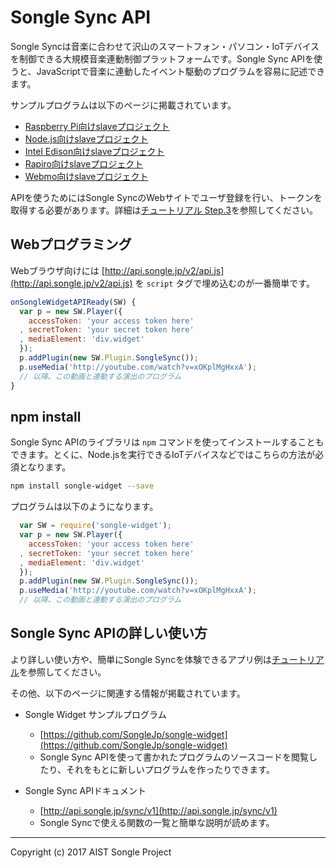 # Songle Sync API

Songle Syncは音楽に合わせて沢山のスマートフォン・パソコン・IoTデバイスを制御できる大規模音楽連動制御プラットフォームです。Songle Sync APIを使うと、JavaScriptで音楽に連動したイベント駆動のプログラムを容易に記述できます。

サンプルプログラムは以下のページに掲載されています。

- [Raspberry Pi向けslaveプロジェクト](https://github.com/SongleJp/songle-sync-app-pi)
- [Node.js向けslaveプロジェクト](https://github.com/SongleJp/songle-sync-app-nodejs)
- [Intel Edison向けslaveプロジェクト](https://github.com/SongleJp/songle-sync-app-edison)
- [Rapiro向けslaveプロジェクト](https://github.com/SongleJp/songle-sync-app-rapiro)
- [Webmo向けslaveプロジェクト](https://github.com/SongleJp/songle-sync-app-webmo)

APIを使うためにはSongle SyncのWebサイトでユーザ登録を行い、トークンを取得する必要があります。詳細は[チュートリアル Step.3](http://tutorial.songle.jp/sync/step3)を参照してください。

## Webプログラミング

Webブラウザ向けには [http://api.songle.jp/v2/api.js](http://api.songle.jp/v2/api.js) を `script` タグで埋め込むのが一番簡単です。

```javascript
onSongleWidgetAPIReady(SW) {
  var p = new SW.Player({
    accessToken: 'your access token here'
  , secretToken: 'your secret token here'
  , mediaElement: 'div.widget'
  });
  p.addPlugin(new SW.Plugin.SongleSync());
  p.useMedia('http://youtube.com/watch?v=xOKplMgHxxA');
  // 以降、この動画と連動する演出のプログラム
}
```

## npm install

Songle Sync APIのライブラリは `npm` コマンドを使ってインストールすることもできます。とくに、Node.jsを実行できるIoTデバイスなどではこちらの方法が必須となります。

```sh
npm install songle-widget --save
```

プログラムは以下のようになります。

```javascript
  var SW = require('songle-widget');
  var p = new SW.Player({
    accessToken: 'your access token here'
  , secretToken: 'your secret token here'
  , mediaElement: 'div.widget'
  });
  p.addPlugin(new SW.Plugin.SongleSync());
  p.useMedia('http://youtube.com/watch?v=xOKplMgHxxA');
  // 以降、この動画と連動する演出のプログラム
```

## Songle Sync APIの詳しい使い方

より詳しい使い方や、簡単にSongle Syncを体験できるアプリ例は[チュートリアル](http://tutorial.songle.jp/sync)を参照してください。

その他、以下のページに関連する情報が掲載されています。

- Songle Widget サンプルプログラム

   - [https://github.com/SongleJp/songle-widget](https://github.com/SongleJp/songle-widget)
   - Songle Sync APIを使って書かれたプログラムのソースコードを閲覧したり、それをもとに新しいプログラムを作ったりできます。

- Songle Sync APIドキュメント

   - [http://api.songle.jp/sync/v1](http://api.songle.jp/sync/v1)
   - Songle Syncで使える関数の一覧と簡単な説明が読めます。

---
Copyright (c) 2017 AIST Songle Project